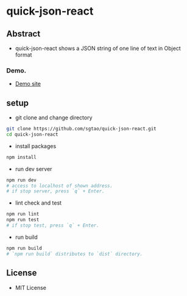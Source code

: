 # quick-json-react

## Abstract

- quick-json-react shows a JSON string of one line of text in Object format

### Demo.

- [Demo site](https://sgtao.github.io/quick-json-react/)

## setup

- git clone and change directory

```sh
git clone https://github.com/sgtao/quick-json-react.git
cd quick-json-react
```

- install packages

```sh
npm install
```

- run dev server

```sh
npm run dev
# access to localhost of shown address.
# if stop server, press `q` + Enter.
```

- lint check and test

```sh
npm run lint
npm run test
# if stop test, press `q` + Enter.
```

- run build

```sh
npm run build
# `npm run build` distributes to `dist` directory.
```

## License

- MIT License

